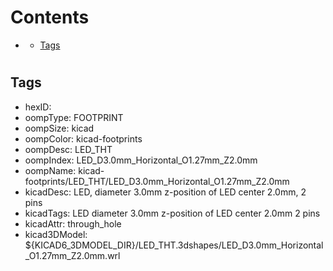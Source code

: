 



Contents
========

* [](#)
	* [Tags](#tags)

# 

## Tags

- hexID: 
- oompType: FOOTPRINT
- oompSize: kicad
- oompColor: kicad-footprints
- oompDesc: LED_THT
- oompIndex: LED_D3.0mm_Horizontal_O1.27mm_Z2.0mm
- oompName: kicad-footprints/LED_THT/LED_D3.0mm_Horizontal_O1.27mm_Z2.0mm
- kicadDesc: LED, diameter 3.0mm z-position of LED center 2.0mm, 2 pins
- kicadTags: LED diameter 3.0mm z-position of LED center 2.0mm 2 pins
- kicadAttr: through_hole
- kicad3DModel: ${KICAD6_3DMODEL_DIR}/LED_THT.3dshapes/LED_D3.0mm_Horizontal_O1.27mm_Z2.0mm.wrl
